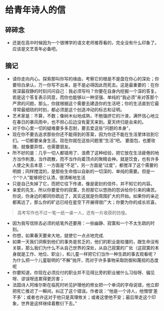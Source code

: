 #  给青年诗人的信

## 碎碎念

- 还是在高中时候因为一个很博学的语文老师推荐看的，完全没有什么印象了。应该是文艺青年必备吧。

## 摘记

- 请你走向内心。探索那叫你写的缘由，考察它的根是不是盘在你心的深处；你要坦白承认，万一你写不出来，是不是必得因此而死去。这是最重要的：在你夜深最寂静的时刻问问自己：我必须写吗？你要在自身内挖掘一个深的答复。若是这个答复表示同意，而你也能够以一种坚强、单纯的“我必须”来对答那个严肃的问题，那么，你就根据这个需要去建造你的生活吧；你的生活直到它最寻常最细琐的时刻，都必须是这个创造冲动的标志和证明。
- 艺术家是：不算，不数；像树木似地成熟，不勉强挤它的汁液，满怀信心地立在春日的暴风雨中，也不担心后边没有夏天来到。夏天终归是会来的。
- 对于你心里一切的疑难要多多忍耐，要去爱这些“问题的本身”，
- 现在你不要去追求那些你还不能得到的答案，因为你还不能在生活里体验到它们。一切都要亲身生活。现在你就在这些问题里“生活”吧。
要面包，也要玫瑰，就像要异性，也需要朋友。
- 所不好的是：几乎一切人都错用了、浪费了这种经验，把它放在生活疲倦的地方当作刺激，当作疏散，而不当作向着顶点的聚精会神。就是饮食，也有许多人使之失去本意：一方面是“不足”，另一方面是“过度”，都搅浑了这个需要的明朗；同样搅混的，是那些生命借以自新的一切深的、单纯的需要。但是一个“个人”能够把它认清，很清晰地生活
- 只是自己失掉了它，而把它往下传递，像是密封的信件，并不知它的内容。
- 亲爱的先生，所以你要爱你的寂寞，负担那它以悠扬的怨诉给你引来的痛苦。你说，你身边的都同你疏远了，其实这就是你周围扩大的开始。如果你的亲近都离远了，那么你的旷远已经在星空下开展得很广大；你要为你的成长欢喜，


> 高考写作也不过一笔一纸一桌一人，还有一片收获的彷徨。
- 因为我写信除去必须的纸笔外还要用：一些幽静、寂寞和一个不太生疏的时刻。
- 你想，如果春天要来大地，就使它一点点地完成.
- 如果一天我们洞察到他们的事务是贫乏的，他们的职业是枯僵的，跟生命没有关联，那么我们为什么不从自己世界的深处，从自己寂寞的广处（这寂寞的本身就是工作、地位、职业），和儿童一样把它们当作一种生疏的事去观看呢？为什么把一个儿童聪明的“不解”抛开，而对于许多事物采取防御和蔑视的态度呢
- 你要知道，你现在必须应付的职业并不见得比旁的职业被什么习俗呀、偏见呀、谬误呀连累得更厉害；
- 法国诗人阿维尔斯在临死时听见护理他的修女把一个单词的字母说错，他立即把死亡推迟了一瞬间，纠正了这个错误。作者说：“他是一个诗人，他憎恨‘差不多’；或者也许这对于他只是真理攸关；或者这使他不安；最后带走这个印象，世界是这样继续着敷衍下去。”


